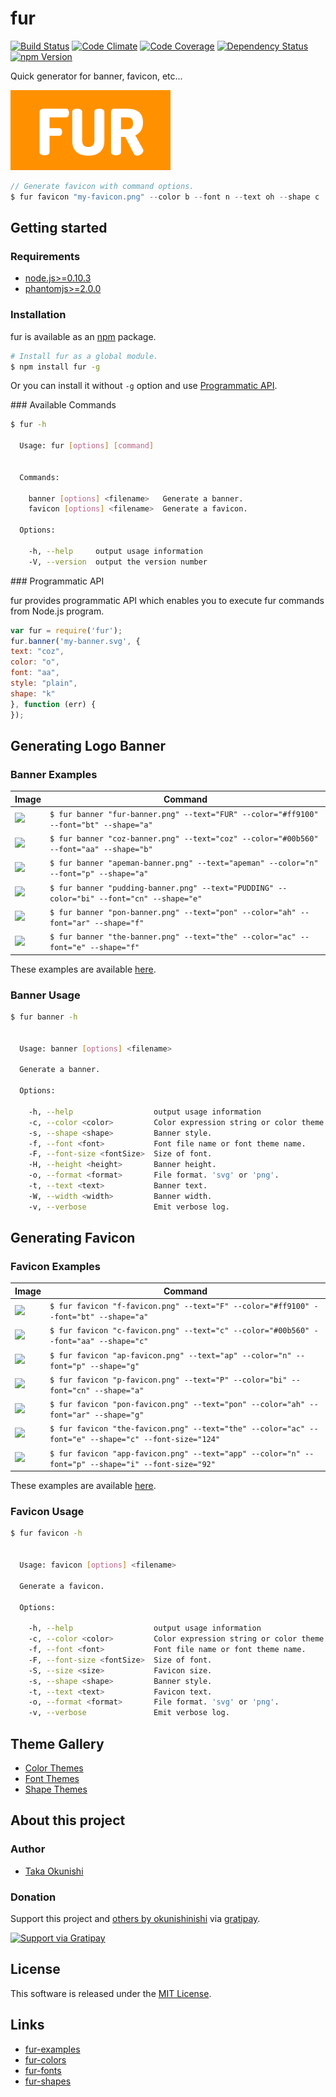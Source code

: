 fur
==========

<!---
This file is generated by ape-tmpl. Do not update manually.
--->

<!-- Badge Start -->
<a name="badges"></a>

[![Build Status][bd_travis_shield_url]][bd_travis_url]
[![Code Climate][bd_codeclimate_shield_url]][bd_codeclimate_url]
[![Code Coverage][bd_codeclimate_coverage_shield_url]][bd_codeclimate_url]
[![Dependency Status][bd_gemnasium_shield_url]][bd_gemnasium_url]
[![npm Version][bd_npm_shield_url]][bd_npm_url]

[bd_repo_url]: https://github.com/fur-repo/fur
[bd_travis_url]: http://travis-ci.org/fur-repo/fur
[bd_travis_shield_url]: http://img.shields.io/travis/fur-repo/fur.svg?style=flat
[bd_license_url]: https://github.com/fur-repo/fur/blob/master/LICENSE
[bd_codeclimate_url]: http://codeclimate.com/github/fur-repo/fur
[bd_codeclimate_shield_url]: http://img.shields.io/codeclimate/github/fur-repo/fur.svg?style=flat
[bd_codeclimate_coverage_shield_url]: http://img.shields.io/codeclimate/coverage/github/fur-repo/fur.svg?style=flat
[bd_gemnasium_url]: https://gemnasium.com/fur-repo/fur
[bd_gemnasium_shield_url]: https://gemnasium.com/fur-repo/fur.svg
[bd_npm_url]: http://www.npmjs.org/package/fur
[bd_npm_shield_url]: http://img.shields.io/npm/v/fur.svg?style=flat
[bd_bower_badge_url]: https://img.shields.io/bower/v/fur.svg?style=flat

<!-- Badge End -->


<!-- Description Start -->
<a name="description"></a>

Quick generator for banner, favicon, etc...

<!-- Description End -->


<!-- Overview Start -->
<a name="overview"></a>

<a href="https://github.com/fur-repo/fur#readme"><img style="height:128px;" src="doc/fur-banner.png" height="128"/></a>

```javascript
// Generate favicon with command options.
$ fur favicon "my-favicon.png" --color b --font n --text oh --shape c
```



<!-- Overview End -->


<!-- Sections Start -->
<a name="sections"></a>

<!-- Section from "doc/readme/02-howto.md.hbs" Start -->

<a name="section-doc-readme-02-howto-md"></a>
Getting started
------

### Requirements

+ [node.js&gt;&#x3D;0.10.3][nodejs_url]
+ [phantomjs>=2.0.0](http://phantomjs.org/)

### Installation

fur is available as an [npm][npm_url] package.

```bash
# Install fur as a global module.
$ npm install fur -g
```

Or you can install it without `-g` option and use [Programmatic API](#programmatic-api).

<a name="available commands"/>
### Available Commands

```bash
$ fur -h

  Usage: fur [options] [command]


  Commands:

    banner [options] <filename>   Generate a banner.
    favicon [options] <filename>  Generate a favicon.

  Options:

    -h, --help     output usage information
    -V, --version  output the version number


```

<a name="programmatic-api"/>
### Programmatic API

fur provides programmatic API which enables you to execute fur commands from Node.js program.

```javascript
var fur = require('fur');
fur.banner('my-banner.svg', {
text: "coz",
color: "o",
font: "aa",
style: "plain",
shape: "k"
}, function (err) {
});
```


[nodejs_url]: https://nodejs.org/
[npm_url]: https://www.npmjs.com


<!-- Section from "doc/readme/02-howto.md.hbs" End -->

<!-- Section from "doc/readme/03-banners.md.hbs" Start -->

<a name="section-doc-readme-03-banners-md"></a>
Generating Logo Banner
------------------

### Banner Examples

| Image | Command |
| ----- | ------- |
| <img src="https://github.com/fur-repo/fur-examples/raw/master/example/01-fur/banner.png" height="40" style="height:40px;"/> | ` $ fur banner "fur-banner.png" --text="FUR" --color="#ff9100" --font="bt" --shape="a"  ` |
| <img src="https://github.com/fur-repo/fur-examples/raw/master/example/02-coz/banner.png" height="40" style="height:40px;"/> | ` $ fur banner "coz-banner.png" --text="coz" --color="#00b560" --font="aa" --shape="b"  ` |
| <img src="https://github.com/fur-repo/fur-examples/raw/master/example/03-apeman/banner.png" height="40" style="height:40px;"/> | ` $ fur banner "apeman-banner.png" --text="apeman" --color="n" --font="p" --shape="a"  ` |
| <img src="https://github.com/fur-repo/fur-examples/raw/master/example/04-pudding/banner.png" height="40" style="height:40px;"/> | ` $ fur banner "pudding-banner.png" --text="PUDDING" --color="bi" --font="cn" --shape="e"  ` |
| <img src="https://github.com/fur-repo/fur-examples/raw/master/example/05-pon/banner.png" height="40" style="height:40px;"/> | ` $ fur banner "pon-banner.png" --text="pon" --color="ah" --font="ar" --shape="f"  ` |
| <img src="https://github.com/fur-repo/fur-examples/raw/master/example/06-the/banner.png" height="40" style="height:40px;"/> | ` $ fur banner "the-banner.png" --text="the" --color="ac" --font="e" --shape="f"  ` |

These examples are available [here](https://github.com/fur-repo/fur-examples).

### Banner Usage

```bash
$ fur banner -h


  Usage: banner [options] <filename>

  Generate a banner.

  Options:

    -h, --help                  output usage information
    -c, --color <color>         Color expression string or color theme name.
    -s, --shape <shape>         Banner style.
    -f, --font <font>           Font file name or font theme name.
    -F, --font-size <fontSize>  Size of font.
    -H, --height <height>       Banner height.
    -o, --format <format>       File format. 'svg' or 'png'.
    -t, --text <text>           Banner text.
    -W, --width <width>         Banner width.
    -v, --verbose               Emit verbose log.


```



<!-- Section from "doc/readme/03-banners.md.hbs" End -->

<!-- Section from "doc/readme/04-favicons.md.hbs" Start -->

<a name="section-doc-readme-04-favicons-md"></a>
Generating Favicon
------------------

### Favicon Examples

| Image | Command |
| ----- | ------- |
| <img src="https://github.com/fur-repo/fur-examples/raw/master/example/01-fur/favicon.png" height="40" style="height:40px;" /> | ` $ fur favicon "f-favicon.png" --text="F" --color="#ff9100" --font="bt" --shape="a"  ` |
| <img src="https://github.com/fur-repo/fur-examples/raw/master/example/02-coz/favicon.png" height="40" style="height:40px;" /> | ` $ fur favicon "c-favicon.png" --text="c" --color="#00b560" --font="aa" --shape="c"  ` |
| <img src="https://github.com/fur-repo/fur-examples/raw/master/example/03-apeman/favicon.png" height="40" style="height:40px;" /> | ` $ fur favicon "ap-favicon.png" --text="ap" --color="n" --font="p" --shape="g"  ` |
| <img src="https://github.com/fur-repo/fur-examples/raw/master/example/04-pudding/favicon.png" height="40" style="height:40px;" /> | ` $ fur favicon "p-favicon.png" --text="P" --color="bi" --font="cn" --shape="a"  ` |
| <img src="https://github.com/fur-repo/fur-examples/raw/master/example/05-pon/favicon.png" height="40" style="height:40px;" /> | ` $ fur favicon "pon-favicon.png" --text="pon" --color="ah" --font="ar" --shape="g"  ` |
| <img src="https://github.com/fur-repo/fur-examples/raw/master/example/06-the/favicon.png" height="40" style="height:40px;" /> | ` $ fur favicon "the-favicon.png" --text="the" --color="ac" --font="e" --shape="c" --font-size="124"  ` |
| <img src="https://github.com/fur-repo/fur-examples/raw/master/example/08-apeman-app-contrib/favicon.png" height="40" style="height:40px;" /> | ` $ fur favicon "app-favicon.png" --text="app" --color="n" --font="p" --shape="i" --font-size="92"  ` |

These examples are available [here](https://github.com/fur-repo/fur-examples).


### Favicon Usage

```bash
$ fur favicon -h


  Usage: favicon [options] <filename>

  Generate a favicon.

  Options:

    -h, --help                  output usage information
    -c, --color <color>         Color expression string or color theme name.
    -f, --font <font>           Font file name or font theme name.
    -F, --font-size <fontSize>  Size of font.
    -S, --size <size>           Favicon size.
    -s, --shape <shape>         Banner style.
    -t, --text <text>           Favicon text.
    -o, --format <format>       File format. 'svg' or 'png'.
    -v, --verbose               Emit verbose log.


```


<!-- Section from "doc/readme/04-favicons.md.hbs" End -->

<!-- Section from "doc/readme/05-Themes.md.hbs" Start -->

<a name="section-doc-readme-05-themes-md"></a>
Theme Gallery
------------

+ [Color Themes](http://fur-repo.github.io/fur-colors)
+ [Font Themes](http://fur-repo.github.io/fur-fonts)
+ [Shape Themes](http://fur-repo.github.io/fur-themes)



<!-- Section from "doc/readme/05-Themes.md.hbs" End -->

<!-- Section from "doc/readme/11-project.md.hbs" Start -->

<a name="section-doc-readme-11-project-md"></a>
About this project
--------

<a name="11-project-author"></a>
### Author

+ [Taka Okunishi](http://okunishitaka.com)

<a name="11-project-donation"></a>
### Donation

Support this project and [others by okunishinishi][my_gratipay_url] via [gratipay][my_gratipay_url].

[<img src="https://cdn.rawgit.com/gratipay/gratipay-badge/2.3.0/dist/gratipay.svg" alt="Support via Gratipay"/>][my_gratipay_url]



[my_gratipay_url]: https://gratipay.com/okunishinishi/
[my_gratipay_budge_url]: http://img.shields.io/gratipay/okunishinishi.svg?style=flat


<!-- Section from "doc/readme/11-project.md.hbs" End -->


<!-- Sections Start -->


<!-- LICENSE Start -->
<a name="license"></a>

License
-------
This software is released under the [MIT License](https://github.com/fur-repo/fur/blob/master/LICENSE).

<!-- LICENSE End -->


<!-- Links Start -->
<a name="links"></a>

Links
------

+ [fur-examples](https://github.com/fur-repo/fur-examples)
+ [fur-colors](https://github.com/fur-repo/fur-colors)
+ [fur-fonts](https://github.com/fur-repo/fur-fonts)
+ [fur-shapes](https://github.com/fur-repo/fur-shapes)

<!-- Links End -->
